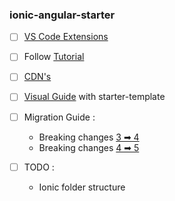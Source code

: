 ### ionic-angular-starter

- [ ] [VS Code Extensions](./notes/extensions.md)

- [ ] Follow [Tutorial](./notes/tutorial.md)

- [ ] [CDN's](./notes/cdn.md)

- [ ] [Visual Guide](https://dashboard.ionicframework.com/app/fab1a8f5/getting-started) with starter-template

- [ ] Migration Guide :

  - Breaking changes [3 ➡ 4](https://github.com/ionic-team/ionic-framework/blob/fbcd3f8c087420bc035f7b2f560659bc53a70a17/angular/BREAKING.md)
  - Breaking changes [4 ➡ 5](https://github.com/ionic-team/ionic-framework/blob/fbcd3f8c087420bc035f7b2f560659bc53a70a17/BREAKING.md)

- [ ] TODO :
  - Ionic folder structure
